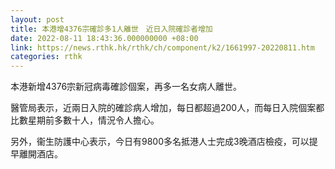 ```yaml
---
layout: post
title: 本港增4376宗確診多1人離世　近日入院確診者增加
date: 2022-08-11 18:43:36.000000000 +08:00
link: https://news.rthk.hk/rthk/ch/component/k2/1661997-20220811.htm
categories: rthk
---
```


本港新增4376宗新冠病毒確診個案，再多一名女病人離世。

醫管局表示，近兩日入院的確診病人增加，每日都超過200人，而每日入院個案都比數星期前多數十人，情況令人擔心。

另外，衞生防護中心表示，今日有9800多名抵港人士完成3晚酒店檢疫，可以提早離開酒店。
